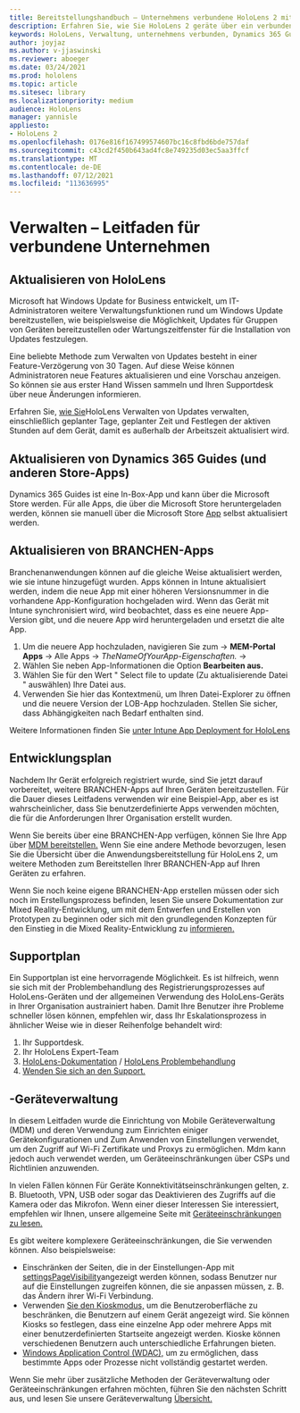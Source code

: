 ```yaml
---
title: Bereitstellungshandbuch – Unternehmens verbundene HoloLens 2 mit Dynamics 365 Guides – Verwalten
description: Erfahren Sie, wie Sie HoloLens 2 geräte über ein verbundenes Unternehmensnetzwerk mit Dynamics 365 Guides.
keywords: HoloLens, Verwaltung, unternehmens verbunden, Dynamics 365 Guides, AAD, Azure AD, MDM, Mobile Geräteverwaltung
author: joyjaz
ms.author: v-jjaswinski
ms.reviewer: aboeger
ms.date: 03/24/2021
ms.prod: hololens
ms.topic: article
ms.sitesec: library
ms.localizationpriority: medium
audience: HoloLens
manager: yannisle
appliesto:
- HoloLens 2
ms.openlocfilehash: 0176e816f167499574607bc16c8fbd6bde757daf
ms.sourcegitcommit: c43cd2f450b643ad4fc8e749235d03ec5aa3ffcf
ms.translationtype: MT
ms.contentlocale: de-DE
ms.lasthandoff: 07/12/2021
ms.locfileid: "113636995"
---
```

# <a name="maintain---corporate-connected-guide"></a>Verwalten – Leitfaden für verbundene Unternehmen

## <a name="update-hololens"></a>Aktualisieren von HoloLens

Microsoft hat Windows Update for Business entwickelt, um IT-Administratoren weitere Verwaltungsfunktionen rund um Windows Update bereitzustellen, wie beispielsweise die Möglichkeit, Updates für Gruppen von Geräten bereitzustellen oder Wartungszeitfenster für die Installation von Updates festzulegen.

Eine beliebte Methode zum Verwalten von Updates besteht in einer Feature-Verzögerung von 30 Tagen. Auf diese Weise können Administratoren neue Features aktualisieren und eine Vorschau anzeigen. So können sie aus erster Hand Wissen sammeln und Ihren Supportdesk über neue Änderungen informieren.

Erfahren Sie, [wie Sie](/hololens/hololens-updates)HoloLens Verwalten von Updates verwalten, einschließlich geplanter Tage, geplanter Zeit und Festlegen der aktiven Stunden auf dem Gerät, damit es außerhalb der Arbeitszeit aktualisiert wird.

## <a name="how-to-update-dynamics-365-guides-and-other-store-apps"></a>Aktualisieren von Dynamics 365 Guides (und anderen Store-Apps)

Dynamics 365 Guides ist eine In-Box-App und kann über die Microsoft Store werden. Für alle Apps, die über die Microsoft Store heruntergeladen werden, können sie manuell über die Microsoft Store [App](/hololens/holographic-store-apps#update-apps) selbst aktualisiert werden.

## <a name="how-to-update-lob-apps"></a>Aktualisieren von BRANCHEN-Apps

Branchenanwendungen können auf die gleiche Weise aktualisiert werden, wie sie intune hinzugefügt wurden. Apps können in Intune aktualisiert werden, indem die neue App mit einer höheren Versionsnummer in die vorhandene App-Konfiguration hochgeladen wird. Wenn das Gerät mit Intune synchronisiert wird, wird beobachtet, dass es eine neuere App-Version gibt, und die neuere App wird heruntergeladen und ersetzt die alte App.

1. Um die neuere App hochzuladen, navigieren Sie zum [](https://endpoint.microsoft.com/#home)  ->  **MEM-Portal Apps** -> Alle Apps   ->  *TheNameOfYourApp-Eigenschaften.*  ->  
2. Wählen Sie neben App-Informationen die Option **Bearbeiten aus.**
3. Wählen Sie für den Wert &quot; Select file to update (Zu aktualisierende Datei &quot; auswählen) Ihre Datei aus.
4. Verwenden Sie hier das Kontextmenü, um Ihren Datei-Explorer zu öffnen und die neuere Version der LOB-App hochzuladen. Stellen Sie sicher, dass Abhängigkeiten nach Bedarf enthalten sind.

Weitere Informationen finden Sie [unter Intune App Deployment for HoloLens](/hololens/app-deploy-intune)

## <a name="development-plan"></a>Entwicklungsplan

Nachdem Ihr Gerät erfolgreich registriert wurde, sind Sie jetzt darauf vorbereitet, weitere BRANCHEN-Apps auf Ihren Geräten bereitzustellen. Für die Dauer dieses Leitfadens verwenden wir eine Beispiel-App, aber es ist wahrscheinlicher, dass Sie benutzerdefinierte Apps verwenden möchten, die für die Anforderungen Ihrer Organisation erstellt wurden.

Wenn Sie bereits über eine BRANCHEN-App verfügen, können Sie Ihre App über [MDM bereitstellen.](/hololens/app-deploy-intune) Wenn Sie eine andere Methode bevorzugen, [](/hololens/app-deploy-overview) lesen Sie die Übersicht über die Anwendungsbereitstellung für HoloLens 2, um weitere Methoden zum Bereitstellen Ihrer BRANCHEN-App auf Ihren Geräten zu erfahren.

Wenn Sie noch keine eigene BRANCHEN-App erstellen müssen oder sich noch im Erstellungsprozess befinden, lesen Sie unsere Dokumentation zur Mixed Reality-Entwicklung, um mit dem Entwerfen und Erstellen von Prototypen zu beginnen oder sich mit den grundlegenden Konzepten für den Einstieg in die Mixed Reality-Entwicklung zu [informieren.](/windows/mixed-reality/discover/get-started-with-mr) [](/windows/mixed-reality/design/design)

## <a name="support-plan"></a>Supportplan

Ein Supportplan ist eine hervorragende Möglichkeit. Es ist hilfreich, wenn sie sich mit der Problembehandlung des Registrierungsprozesses auf HoloLens-Geräten und der allgemeinen Verwendung des HoloLens-Geräts in Ihrer Organisation austrainiert haben. Damit Ihre Benutzer ihre Probleme schneller lösen können, empfehlen wir, dass Ihr Eskalationsprozess in ähnlicher Weise wie in dieser Reihenfolge behandelt wird:

1. Ihr Supportdesk.
2. Ihr HoloLens Expert-Team
3. [HoloLens-Dokumentation](/hololens/)  /  [HoloLens Problembehandlung](/hololens/hololens-troubleshooting)
4. [Wenden Sie sich an den Support.](https://support.serviceshub.microsoft.com/supportforbusiness/create?sapId=e9391227-fa6d-927b-0fff-f96288631b8f)

## <a name="device-management"></a>-Geräteverwaltung

In diesem Leitfaden wurde die Einrichtung von Mobile Geräteverwaltung (MDM) und deren Verwendung zum Einrichten einiger Gerätekonfigurationen und Zum Anwenden von Einstellungen verwendet, um den Zugriff auf Wi-Fi Zertifikate und Proxys zu ermöglichen. Mdm kann jedoch auch verwendet werden, um Geräteeinschränkungen über CSPs und Richtlinien anzuwenden.

In vielen Fällen können Für Geräte Konnektivitätseinschränkungen gelten, z. B. Bluetooth, VPN, USB oder sogar das Deaktivieren des Zugriffs auf die Kamera oder das Mikrofon. Wenn einer dieser Interessen Sie interessiert, empfehlen wir Ihnen, unsere allgemeine Seite mit [Geräteeinschränkungen zu lesen.](/hololens/hololens-common-device-restrictions)

Es gibt weitere komplexere Geräteeinschränkungen, die Sie verwenden können. Also beispielsweise:

- Einschränken der Seiten, die in der Einstellungen-App mit [settingsPageVisibility](/hololens/settings-uri-list)angezeigt werden können, sodass Benutzer nur auf die Einstellungen zugreifen können, die sie anpassen müssen, z. B. das Ändern ihrer Wi-Fi Verbindung.
- Verwenden [Sie den Kioskmodus,](/hololens/hololens-kiosk) um die Benutzeroberfläche zu beschränken, die Benutzern auf einem Gerät angezeigt wird. Sie können Kiosks so festlegen, dass eine einzelne App oder mehrere Apps mit einer benutzerdefinierten Startseite angezeigt werden. Kioske können verschiedenen Benutzern auch unterschiedliche Erfahrungen bieten.
- [Windows Application Control (WDAC),](/hololens/windows-defender-application-control-wdac) um zu ermöglichen, dass bestimmte Apps oder Prozesse nicht vollständig gestartet werden.

Wenn Sie mehr über zusätzliche Methoden der Geräteverwaltung oder Geräteeinschränkungen erfahren möchten, führen Sie den nächsten Schritt aus, und lesen Sie unsere Geräteverwaltung [Übersicht.](/hololens/hololens-csp-policy-overview)





